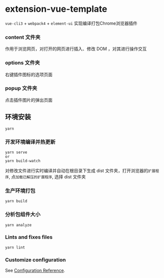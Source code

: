 # extension-vue-template
`vue-cli3` + `webpack4` + `element-ui`  实现编译打包Chrome浏览器插件

### content 文件夹
作用于浏览网页，对打开的网页进行插入、修改 DOM ，对其进行操作交互

### options 文件夹
右键插件图标的选项页面

### popup 文件夹
点击插件图片的弹出页面

## 环境安装
```
yarn
```

### 开发环境编译并热更新
```
yarn serve
or
yarn build-watch
```
对修改文件进行实时编译并自动在根目录下生成 dist 文件夹，打开浏览器的`扩展程序`, 点`加载已解压的扩展程序`, 选择 dist 文件夹

### 生产环境打包
```
yarn build
```

### 分析包组件大小
```
yarn analyze
```

### Lints and fixes files
```
yarn lint
```

### Customize configuration
See [Configuration Reference](https://cli.vuejs.org/config/).
